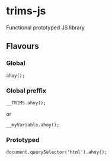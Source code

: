 # trims-js
Functional prototyped JS library

## Flavours

### Global

```
ahoy();
```

### Global preffix

```
__TRIMS.ahoy();
````

or

```
__myVariable.ahoy();
```

### Prototyped

```
document.querySelector('html').ahoy();
```